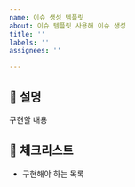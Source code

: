 ```yaml
---
name: 이슈 생성 템플릿
about: 이슈 템플릿 사용해 이슈 생성
title: ''
labels: ''
assignees: ''

---
```


## 💁 설명

구현할 내용

## 📑 체크리스트
- 구현해야 하는 목록
